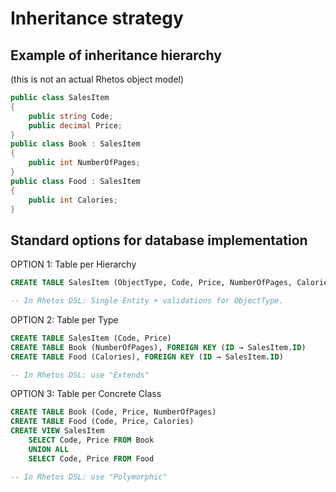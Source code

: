 # Inheritance strategy

## Example of inheritance hierarchy

(this is not an actual Rhetos object model)

```cs
public class SalesItem
{
    public string Code;
    public decimal Price;
}
public class Book : SalesItem
{
    public int NumberOfPages;
}
public class Food : SalesItem
{
    public int Calories;
}
```

## Standard options for database implementation

OPTION 1: Table per Hierarchy

```sql
CREATE TABLE SalesItem (ObjectType, Code, Price, NumberOfPages, Calories)

-- In Rhetos DSL: Single Entity + validations for ObjectType.
```

OPTION 2: Table per Type

```sql
CREATE TABLE SalesItem (Code, Price)
CREATE TABLE Book (NumberOfPages), FOREIGN KEY (ID → SalesItem.ID)
CREATE TABLE Food (Calories), FOREIGN KEY (ID → SalesItem.ID)

-- In Rhetos DSL: use "Extends"
```

OPTION 3: Table per Concrete Class

```sql
CREATE TABLE Book (Code, Price, NumberOfPages)
CREATE TABLE Food (Code, Price, Calories)
CREATE VIEW SalesItem
    SELECT Code, Price FROM Book
    UNION ALL
    SELECT Code, Price FROM Food

-- In Rhetos DSL: use "Polymorphic"
```
